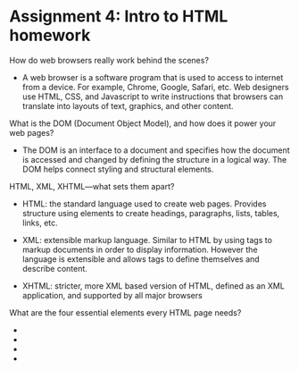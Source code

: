 # Assignment 4: Intro to HTML homework

How do web browsers really work behind the scenes?

- A web browser is a software program that is used to access to internet from a device. For example, Chrome, Google, Safari, etc. Web designers use HTML, CSS, and Javascript to write instructions that browsers can translate into layouts of text, graphics, and other content.

What is the DOM (Document Object Model), and how does it power your web pages?

- The DOM is an interface to a document and specifies how the document is accessed and changed by defining the structure in a logical way. The DOM helps connect styling and structural elements.

HTML, XML, XHTML—what sets them apart?

- HTML: the standard language used to create web pages. Provides structure using elements to create headings, paragraphs, lists, tables, links, etc.

- XML: extensible markup language. Similar to HTML by using tags to markup documents in order to display information. However the language is extensible and allows tags to define themselves and describe content.

- XHTML: stricter, more XML based version of HTML, defined as an XML application, and supported by all major browsers 

What are the four essential elements every HTML page needs?

- <!DOCTYPE> 

- <root>

- <head>

- <body> 

